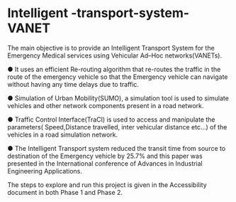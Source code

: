 # Intelligent -transport-system-VANET
The main objective is to provide an Intelligent Transport System for the Emergency Medical services using Vehicular Ad–Hoc networks(VANETs).

●	It uses an efficient Re-routing algorithm that re-routes the traffic in the route of the emergency vehicle so that the Emergency vehicle can navigate without having any time delays due to traffic.

●	Simulation of Urban Mobility(SUMO), a simulation tool is used to simulate vehicles and other network components present in a road network.

●	Traffic Control Interface(TraCI) is used to access and manipulate the parameters( Speed,Distance travelled, inter vehicular distance etc...) of the vehicles in a road simulation network. 

●	The Intelligent Transport system reduced the transit time from source to destination of the Emergency vehicle by 25.7% and this paper was presented in the International conference of Advances in Industrial Engineering Applications.

The steps to explore and run this project is given in the Accessibility document in both Phase 1 and Phase 2.
